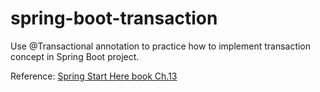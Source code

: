 # spring-boot-transaction

Use @Transactional annotation to practice how to implement transaction concept in Spring Boot project.

Reference: [Spring Start Here book Ch.13](https://www.manning.com/books/spring-start-here)
